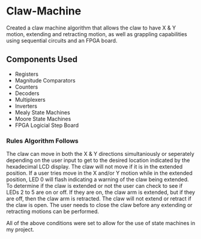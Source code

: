 # Claw-Machine

Created a claw machine algorithm that allows the claw to have X & Y motion, extending and retracting motion, as well as grappling capabilities using sequential circuits and an FPGA board. 

## Components Used
- Registers
- Magnitude Comparators
- Counters
- Decoders
- Multiplexers
- Inverters
- Mealy State Machines
- Moore State Machines
- FPGA Logicial Step Board

### Rules Algorithm Follows
The claw can move in both the X & Y directions simultaniously or seperately depending on the user input to get to the desired location indicated by the hexadecimal LCD display.
The claw will not move if it is in the extended position. If a user tries move in the X and/or Y motion while in the extended position, LED 0 will flash indicating a warning of the claw being extended. To determine if the claw is extended or not the user can check to see if LEDs 2 to 5 are on or off. If they are on, the claw arm is extended, but if they are off, then the claw arm is retracted.
The claw will not extend or retract if the claw is open. The user needs to close the claw before any extending or retracting motions can be performed.

All of the above conditions were set to allow for the use of state machines in my project.
